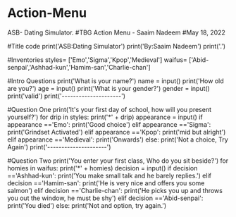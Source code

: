 # Action-Menu
ASB- Dating Simulator.
#TBG Action Menu - Saaim Nadeem
#May 18, 2022

#Title code
print('ASB:Dating Simulator')
print('By:Saaim Nadeem')
print('.')

#Inventories
styles= ['Emo','Sigma','Kpop','Medieval']
waifus= ['Abid-senpai','Ashhad-kun','Hamim-san','Charlie-chan']

#Intro Questions
print('What is your name?')
name = input()
print('How old are you?')
age = input()
print('What is your gender?')
gender = input()
print('valid')
print('---------------------')

#Question One
print('It\'s your first day of school, how will you present yourself?')
for drip in styles:
    print('*' + drip)
appearance = input()
if appearance =='Emo':
    print('Good choice')
elif appearance =='Sigma':
    print('Grindset Activated')
elif appearance =='Kpop':
    print('mid but alright')
elif appearance =='Medieval':
    print('Onwards')
else:
    print('Not a choice, Try Again')
print('---------------------')

#Question Two
print('You enter your first class, Who do you sit beside?')
for homies in waifus:
    print('*' + homies)
decision = input()
if decision =='Ashhad-kun':
    print('You make small talk and he barely replies.')
elif decision =='Hamim-san':
    print('He is very nice and offers you some salmon')
elif decision =='Charlie-chan':
    print('He picks you up and throws you out the window, he must be shy')
elif decision =='Abid-senpai':
    print('You died')
else:
    print('Not and option, try again.')
